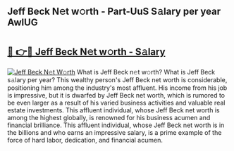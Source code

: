 ## Jeff Beck N𝚎t w𝚘rth - Part-UuS S𝚊lary per year AwlUG

# <h2><a href="http://gc3l55.nevu.top/?p=Jeff+Beck">🔗 👉🔴 Jeff Beck N𝚎t w𝚘rth - S𝚊lary</a></h2>

[![Jeff Beck N𝚎t W𝚘rth](https://i.imgur.com/Oavwk0R.jpeg)](http://gc3l55.nevu.top/?p=Jeff+Beck)
What is Jeff Beck n𝚎t w𝚘rth? What is Jeff Beck s𝚊lary per year?
This wealthy person's Jeff Beck net worth is considerable, positioning him among the industry's most affluent. His income from his job is impressive, but it is dwarfed by Jeff Beck net worth, which is rumored to be even larger as a result of his varied business activities and valuable real estate investments. This affluent individual, whose Jeff Beck net worth is among the highest globally, is renowned for his business acumen and financial brilliance. This affluent individual, whose Jeff Beck net worth is in the billions and who earns an impressive salary, is a prime example of the force of hard labor, dedication, and financial acumen.
